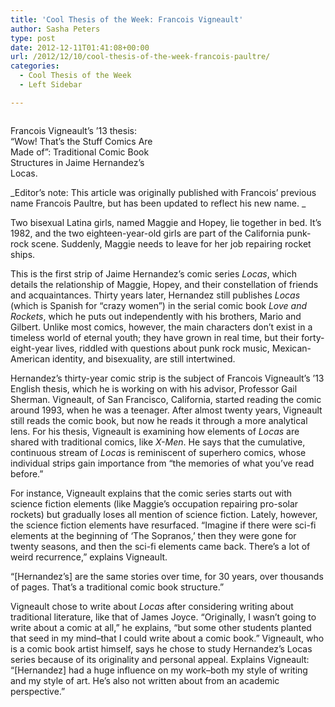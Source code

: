 ```yaml
---
title: 'Cool Thesis of the Week: Francois Vigneault'
author: Sasha Peters
type: post
date: 2012-12-11T01:41:08+00:00
url: /2012/12/10/cool-thesis-of-the-week-francois-paultre/
categories:
  - Cool Thesis of the Week
  - Left Sidebar

---
```

<div id="attachment_1920" style="width: 234px" class="wp-caption aligncenter">
  <a href="http://www.reedquest.org/2012/12/cool-thesis-of-the-week-francois-paultre/image/" rel="attachment wp-att-1920"><img class="wp-image-1920 size-medium" title="Francois Paultre" src="https://i1.wp.com/www.reedquest.org/wp-content/uploads/2012/12/image-224x300.jpeg?resize=224%2C300" alt="" data-recalc-dims="1" /></a>
  
  <p class="wp-caption-text">
    Francois Vigneault&#8217;s &#8217;13 thesis: “Wow! That’s the Stuff Comics Are Made of”: Traditional Comic Book Structures in Jaime Hernandez’s Locas.
  </p>
</div>

_Editor&#8217;s note: This article was originally published with Francois&#8217; previous name Francois Paultre, but has been updated to reflect his new name. _

Two bisexual Latina girls, named Maggie and Hopey, lie together in bed. It&#8217;s 1982, and the two eighteen-year-old girls are part of the California punk-rock scene. Suddenly, Maggie needs to leave for her job repairing rocket ships.

This is the first strip of Jaime Hernandez&#8217;s comic series _Locas_, which details the relationship of Maggie, Hopey, and their constellation of friends and acquaintances. Thirty years later, Hernandez still publishes _Locas_ (which is Spanish for &#8220;crazy women&#8221;) in the serial comic book _Love and Rockets_, which he puts out independently with his brothers, Mario and Gilbert. Unlike most comics, however, the main characters don&#8217;t exist in a timeless world of eternal youth; they have grown in real time, but their forty-eight-year lives, riddled with questions about punk rock music, Mexican-American identity, and bisexuality, are still intertwined.

Hernandez&#8217;s thirty-year comic strip is the subject of Francois Vigneault&#8217;s &#8217;13 English thesis, which he is working on with his advisor, Professor Gail Sherman. Vigneault, of San Francisco, California, started reading the comic around 1993, when he was a teenager. After almost twenty years, Vigneault still reads the comic book, but now he reads it through a more analytical lens. For his thesis, Vigneault is examining how elements of _Locas_ are shared with traditional comics, like _X-Men_. He says that the cumulative, continuous stream of _Locas_ is reminiscent of superhero comics, whose individual strips gain importance from &#8220;the memories of what you&#8217;ve read before.&#8221;

For instance, Vigneault explains that the comic series starts out with science fiction elements (like Maggie&#8217;s occupation repairing pro-solar rockets) but gradually loses all mention of science fiction. Lately, however, the science fiction elements have resurfaced. &#8220;Imagine if there were sci-fi elements at the beginning of &#8216;The Sopranos,&#8217; then they were gone for twenty seasons, and then the sci-fi elements came back. There&#8217;s a lot of weird recurrence,&#8221; explains Vigneault.

&#8220;[Hernandez&#8217;s] are the same stories over time, for 30 years, over thousands of pages. That&#8217;s a traditional comic book structure.&#8221;

Vigneault chose to write about _Locas_ after considering writing about traditional literature, like that of James Joyce. &#8220;Originally, I wasn&#8217;t going to write about a comic at all,&#8221; he explains, &#8220;but some other students planted that seed in my mind&#8211;that I could write about a comic book.&#8221; Vigneault, who is a comic book artist himself, says he chose to study Hernandez&#8217;s Locas series because of its originality and personal appeal. Explains Vigneault: “[Hernandez] had a huge influence on my work–both my style of writing and my style of art. He&#8217;s also not written about from an academic perspective.”